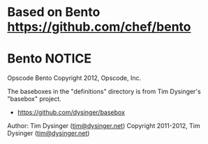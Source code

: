 # Based on Bento https://github.com/chef/bento

Bento NOTICE
============

Opscode Bento
Copyright 2012, Opscode, Inc.

The baseboxes in the "definitions" directory is from Tim Dysinger's
"basebox" project.

* https://github.com/dysinger/basebox

Author: Tim Dysinger (<tim@dysinger.net>)
Copyright 2011-2012, Tim Dysinger (<tim@dysinger.net>)
